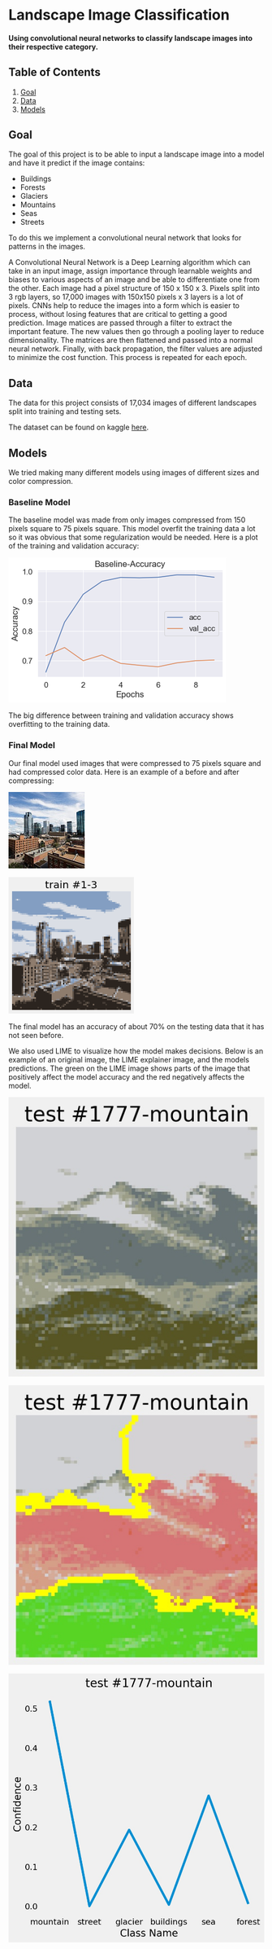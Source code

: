 # Landscape Image Classification
  #### Using convolutional neural networks to classify landscape images into their respective category.
## Table of Contents
  1. [Goal](https://github.com/Joshua-Hill-Science/Landscapes/blob/main/README.md#goal)
  2. [Data](https://github.com/Joshua-Hill-Science/Landscapes/blob/main/README.md#Data)
  3. [Models](https://github.com/Joshua-Hill-Science/Landscapes/blob/main/README.md#Models)
## Goal
The goal of this project is to be able to input a landscape image into a model and have it predict if the image contains:
* Buildings
* Forests
* Glaciers
* Mountains
* Seas
* Streets
  
 To do this we implement a convolutional neural network that looks for patterns in the images. 
 

 A Convolutional Neural Network is a Deep Learning algorithm which can take in an input image, assign importance through learnable weights and biases to various aspects of an image and be able to differentiate  one from the other. Each image had a pixel structure of 150 x 150 x 3.
Pixels split into 3 rgb layers, so 17,000 images with 150x150 pixels x 3 layers is a lot of pixels. CNNs help to reduce the images into a form which is easier to process, without losing features that are critical to getting a good prediction. Image matices are passed through a filter to extract the important feature. The new values then go through a pooling layer to reduce dimensionality. The matrices are then flattened and passed into a normal neural network. Finally, with back propagation, the filter values are adjusted to minimize the cost function. This process is repeated for each epoch.
 
 
 
 ## Data
 The data for this project consists of 17,034 images of different landscapes split into training and testing sets. 
 
 The dataset can be found on kaggle [here](https://www.kaggle.com/puneet6060/intel-image-classification).
 
 ## Models
 
 We tried making many different models using images of different sizes and color compression.
 
 ### Baseline Model
 
 The baseline model was made from only images compressed from 150 pixels square to 75 pixels square. This model overfit the training data a lot so it was obvious that some regularization would be needed. Here is a plot of the training and validation accuracy:
 
 ![Baseline Model Accuracies](notebooks/exploratory/Warren/Images/Baseline_accuracy.png)
 
 The big difference between training and validation accuracy shows overfitting to the training data.
 
 ### Final Model
 
 Our final model used images that were compressed to 75 pixels square and had compressed color data. Here is an example of a before and after compressing:
 
![Before Compressing](notebooks/exploratory/Warren/Images/before.png)
 
![After Compressing](notebooks/exploratory/Warren/Images/after.png)
 
 The final model has an accuracy of about 70% on the testing data that it has not seen before.
 
 We also used LIME to visualize how the model makes decisions. Below is an example of an original image, the LIME explainer image, and the models predictions. The green on the LIME image shows parts of the image that positively affect the model accuracy and the red negatively affects the model.
 
 
 ![Original](notebooks/exploratory/Warren/Images/originals/test_1777-mountain-preds.jpg)
 
 ![LIME Explainer](notebooks/exploratory/Warren/Images/explainer/test_1777-mountain.jpg)

 ![Predictions](notebooks/exploratory/Warren/Images/preds/test_1777-mountain-preds.jpg) 
 

 
